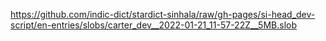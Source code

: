 https://github.com/indic-dict/stardict-sinhala/raw/gh-pages/si-head_dev-script/en-entries/slobs/carter_dev__2022-01-21_11-57-22Z__5MB.slob  
